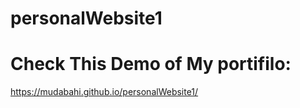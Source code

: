 # personalWebsite1

# Check This Demo of My portifilo:
https://mudabahi.github.io/personalWebsite1/ 

